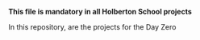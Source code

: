 **This file is mandatory in all Holberton School projects**

In this repository, are the projects for the Day Zero